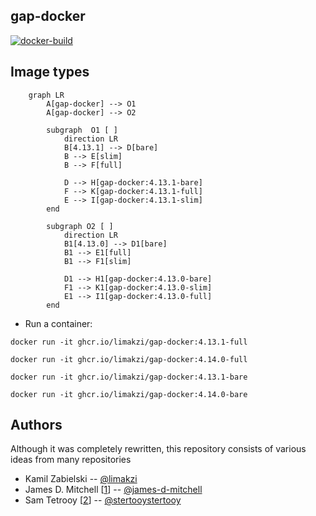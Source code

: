 ## gap-docker

[![docker-build](https://github.com/limakzi/gap-docker/actions/workflows/main.yaml/badge.svg)](https://github.com/limakzi/gap-docker/actions/workflows/main.yaml)

## Image types

```mermaid
    graph LR
        A[gap-docker] --> O1
        A[gap-docker] --> O2
    
        subgraph  O1 [ ]
            direction LR
            B[4.13.1] --> D[bare]
            B --> E[slim]
            B --> F[full]
        
            D --> H[gap-docker:4.13.1-bare]
            F --> K[gap-docker:4.13.1-full]
            E --> I[gap-docker:4.13.1-slim]
        end
        
        subgraph O2 [ ]
            direction LR
            B1[4.13.0] --> D1[bare]
            B1 --> E1[full]
            B1 --> F1[slim]
        
            D1 --> H1[gap-docker:4.13.0-bare]
            F1 --> K1[gap-docker:4.13.0-slim]
            E1 --> I1[gap-docker:4.13.0-full]
        end
```

* Run a container:

```
docker run -it ghcr.io/limakzi/gap-docker:4.13.1-full
```

```
docker run -it ghcr.io/limakzi/gap-docker:4.14.0-full
```

```
docker run -it ghcr.io/limakzi/gap-docker:4.13.1-bare
```

```
docker run -it ghcr.io/limakzi/gap-docker:4.14.0-bare
```


## Authors
Although it was completely rewritten, this repository consists of various ideas from many repositories
* Kamil Zabielski -- [@limakzi](https://github.com/limakzi)
* James D. Mitchell [[1](1)] -- [@james-d-mitchell](https://github.com/james-d-mitchell)
* Sam Tetrooy [[2](2)] -- [@stertooystertooy](https://github.com/stertooy)

[1]: https://github.com/james-d-mitchell/gap-docker-minimalhttps://github.com/james-d-mitchell/gap-docker-minimal
[2]: https://github.com/stertooy/gda-image/